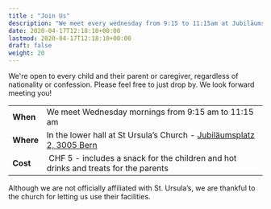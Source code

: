 ```yaml
---
title : "Join Us"
description: "We meet every wednesday from 9:15 to 11:15am at Jubiläumsstrasse 2, 3005 Bern"
date: 2020-04-17T12:18:10+00:00
lastmod: 2020-04-17T12:18:10+00:00
draft: false
weight: 20
---
```


We're open to every child and their parent or caregiver, regardless of nationality or confession. Please feel free to just drop by. We look forward meeting you! 

| | |
| -- | -- |
| **When** | We meet Wednesday mornings from 9:15 am to 11:15 am |
| **Where** | In the lower hall at St Ursula’s Church - [Jubiläumsplatz 2, 3005 Bern](#directions) |
| **Cost** | CHF 5 - includes a snack for the children and hot drinks and treats for the parents |

Although we are not officially affiliated with St. Ursula’s, we are thankful to the church for letting us use their facilities. 